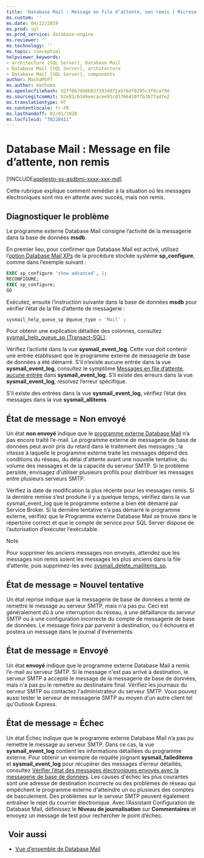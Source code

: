 ```yaml
---
title: 'Database Mail : Message en file d’attente, non remis | Microsoft Docs'
ms.custom: ''
ms.date: 04/22/2019
ms.prod: sql
ms.prod_service: database-engine
ms.reviewer: ''
ms.technology: ''
ms.topic: conceptual
helpviewer_keywords:
- architecture [SQL Server], Database Mail
- Database Mail [SQL Server], architecture
- Database Mail [SQL Server], components
author: MashaMSFT
ms.author: mathoma
ms.openlocfilehash: 92ff867d98b83f1934972a576df8295c3f9ca79d
ms.sourcegitcommit: b2e81cb349eecacee91cd3766410ffb3677ad7e2
ms.translationtype: HT
ms.contentlocale: fr-FR
ms.lasthandoff: 02/01/2020
ms.locfileid: "70228411"
---
```

# <a name="database-mail-mail-queued-not-delivered"></a>Database Mail : Message en file d’attente, non remis 
[!INCLUDE[appliesto-ss-asdbmi-xxxx-xxx-md](../../includes/appliesto-ss-asdbmi-xxxx-xxx-md.md)]

Cette rubrique explique comment remédier à la situation où les messages électroniques sont mis en attente avec succès, mais non remis.

## <a name="diagnose-the-problem"></a>Diagnostiquer le problème 

Le programme externe Database Mail consigne l’activité de la messagerie dans la base de données **msdb**.

En premier lieu, pour confirmer que Database Mail est activé, utilisez l’[option Database Mail XPs](../../database-engine/configure-windows/database-mail-xps-server-configuration-option.md) de la procédure stockée système **sp_configure**, comme dans l’exemple suivant :

```sql 
EXEC sp_configure 'show advanced', 1;  
RECONFIGURE; 
EXEC sp_configure; 
GO
```

Exécutez, ensuite l’instruction suivante dans la base de données **msdb** pour vérifier l’état de la file d’attente de messagerie :

```sql
sysmail_help_queue_sp @queue_type = 'Mail' ;
```

Pour obtenir une explication détaillée des colonnes, consultez [sysmail_help_queue_sp (Transact-SQL)](../system-stored-procedures/sysmail-help-queue-sp-transact-sql.md#result-set).

Vérifiez l’activité dans la vue **sysmail_event_log**. Cette vue doit contenir une entrée établissant que le programme externe de messagerie de base de données a été démarré. S’il n’existe aucune entrée dans la vue **sysmail_event_log**, consultez le symptôme [Messages en file d’attente, aucune entrée](database-mail-common-errors.md#database-mail-queued-no-entries-in-sysmail_event_log-or-windows-application-event-log) dans **sysmail_event_log**. S’il existe des erreurs dans la vue **sysmail_event_log**, résolvez l’erreur spécifique.

S’il existe des entrées dans la vue **sysmail_event_log**, vérifiez l’état des messages dans la vue **sysmail_allitems**.

## <a name="message-status-unsent"></a>État de message = Non envoyé 

Un état **non envoyé** indique que le [programme externe Database Mail](database-mail-external-program.md) n’a pas encore traité l’e-mail. Le programme externe de messagerie de base de données peut avoir pris du retard dans le traitement des messages ; la vitesse à laquelle le programme externe traite les messages dépend des conditions du réseau, du délai d'attente avant une nouvelle tentative, du volume des messages et de la capacité du serveur SMTP. Si le problème persiste, envisagez d'utiliser plusieurs profils pour distribuer les messages entre plusieurs serveurs SMTP.

Vérifiez la date de modification la plus récente pour les messages remis. Si la dernière remise s’est produite il y a quelque temps, vérifiez dans la vue sysmail_event_log que le programme externe a bien été démarré par Service Broker. Si la dernière tentative n’a pas démarré le programme externe, vérifiez que le Programme externe Database Mail se trouve dans le répertoire correct et que le compte de service pour SQL Server dispose de l’autorisation d’exécuter l’exécutable.

   > [!NOTE]
   > Pour supprimer les anciens messages non envoyés, attendez que les messages non remis soient les messages les plus anciens dans la file d’attente, puis supprimez-les avec [sysmail_delete_mailitems_sp](../system-stored-procedures/sysmail-delete-mailitems-sp-transact-sql.md).

## <a name="message-status-retrying"></a>État de message = Nouvel tentative

Un état reprise indique que la messagerie de base de données a tenté de remettre le message au serveur SMTP, mais n'a pas pu. Ceci est généralement dû à une interruption du réseau, à une défaillance du serveur SMTP ou à une configuration incorrecte du compte de messagerie de base de données. Le message finira par parvenir à destination, ou il échouera et postera un message dans le journal d'événements.

## <a name="message-status-sent"></a>État de message = Envoyé

Un état **envoyé** indique que le programme externe Database Mail a remis l’e-mail au serveur SMTP. Si le message n'est pas arrivé à destination, le serveur SMTP a accepté le message de la messagerie de base de données, mais n'a pas pu le remettre au destinataire final. Vérifiez les journaux du serveur SMTP ou contactez l'administrateur du serveur SMTP. Vous pouvez aussi tester le serveur de messagerie SMTP au moyen d'un autre client tel qu'Outlook Express.

## <a name="message-status-failed"></a>État de message = Échec

Un état Échec indique que le programme externe Database Mail n’a pas pu remettre le message au serveur SMTP. Dans ce cas, la vue **sysmail_event_log** contient les informations détaillées du programme externe. Pour obtenir un exemple de requête joignant **sysmail_faileditems** et **sysmail_event_log** pour récupérer des messages d’erreur détaillés, consultez [Vérifier l’état des messages électroniques envoyés avec la messagerie de base de données](check-the-status-of-e-mail-messages-sent-with-database-mail.md). Les causes d'échec les plus courantes sont une adresse de destination incorrecte ou des problèmes de réseau qui empêchent le programme externe d'atteindre un ou plusieurs des comptes de basculement. Des problèmes sur le serveur SMTP peuvent également entraîner le rejet du courrier électronique. Avec l’Assistant Configuration de Database Mail, définissez le **Niveau de journalisation** sur **Commentaires** et envoyez un message de test pour rechercher le point d’échec.



##  <a name="RelatedContent"></a> Voir aussi
  
-  [Vue d’ensemble de Database Mail](database-mail.md)

  
  
